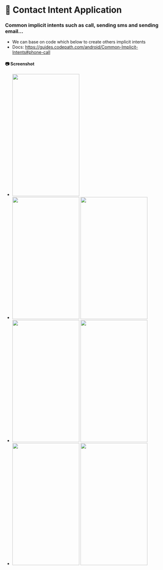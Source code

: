 # :iphone: Contact Intent Application

### Common implicit intents such as call, sending sms and sending email...

- We can base on code which below to create others implicit intents
- Docs: https://guides.codepath.com/android/Common-Implicit-Intents#phone-call

#### :camera: Screenshot 
- <img src="https://user-images.githubusercontent.com/43869718/64032716-40c86d80-cb75-11e9-8fff-07c2bf0b78eb.png" width="220px" height="400px"> 
- <img src="https://user-images.githubusercontent.com/43869718/64032819-779e8380-cb75-11e9-91c1-9a76cd6ae863.png" width="220px" height="400px"> <img src="https://user-images.githubusercontent.com/43869718/64032825-79684700-cb75-11e9-8467-18a37cea05bd.png" width="220px" height="400px"> 
- <img src="https://user-images.githubusercontent.com/43869718/64032828-7b320a80-cb75-11e9-930c-6df4d3ab5e49.png" width="220px" height="400px"> <img src="https://user-images.githubusercontent.com/43869718/64032831-7c633780-cb75-11e9-90ad-097ea3526d2d.png" width="220px" height="400px"> 
- <img src="https://user-images.githubusercontent.com/43869718/64033513-d284aa80-cb76-11e9-9c15-9bdc64a21524.png" width="220px" height="400px"> <img src="https://user-images.githubusercontent.com/43869718/64033517-d44e6e00-cb76-11e9-8320-5d613956a58e.png" width="220px" height="400px">

